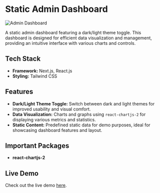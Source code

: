 # Static Admin Dashboard

![Admin Dashboard](https://app.netlify.com/.netlify/images?url=https://d33wubrfki0l68.cloudfront.net/66adcc94bed91700087aa233/screenshot_2024-08-03-06-23-10-0000.webp&fit=cover&h=500&w=800)


A static admin dashboard featuring a dark/light theme toggle. This dashboard is designed for efficient data visualization and management, providing an intuitive interface with various charts and controls.

## Tech Stack

- **Framework:** Next.js, React.js
- **Styling:** Tailwind CSS

## Features

- **Dark/Light Theme Toggle:** Switch between dark and light themes for improved usability and visual comfort.
- **Data Visualization:** Charts and graphs using `react-chartjs-2` for displaying various metrics and statistics.
- **Static Content:** Predefined static data for demo purposes, ideal for showcasing dashboard features and layout.


## Important Packages

- **react-chartjs-2** 

## Live Demo

Check out the live demo [here](https://dashboard-light-dark-theme.netlify.app/).